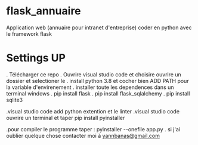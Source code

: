 # flask_annuaire
Application web (annuaire pour intranet d'entreprise) coder en python avec le framework flask 

# Settings UP
. Télécharger ce repo
. Ouvrire visual studio code et choisire ouvrire un dossier et selectioner le
. install python 3.8 et cocher bien ADD PATH pour la variable d'envirenement
. installer toute les dependences dans un terminal windows
  . pip install flask
  . pip install flask_sqlalchemy
  . pip install sqlite3
  
 .visual studio code add python extention et le linter
 .visual studio code ouvrire un terminal et taper pip install pyinstaller
 
 .pour compiler le programme taper : pyinstaller --onefile app.py
 . si j'ai oublier quelque chose contacter moi à yannbanas@gmail.com
